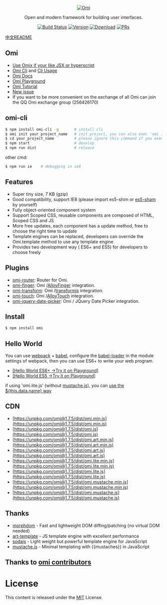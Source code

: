 ﻿<p align="center">
  <a href="##Omi"><img src="http://images2015.cnblogs.com/blog/105416/201701/105416-20170120114244046-622856943.png" alt="Omi"></a>
</p>
<p align="center">
Open and modern framework for building user interfaces.
</p>
<p align="center">
   <a href="https://circleci.com/gh/AlloyTeam/omi/tree/master"><img src="https://img.shields.io/circleci/project/AlloyTeam/omi/master.svg" alt="Build Status"></a>
  <a href="https://www.npmjs.com/package/omi"><img src="https://img.shields.io/npm/v/omi.svg" alt="Version"></a>
  <a href="https://www.npmjs.com/package/omi"><img src="https://img.shields.io/npm/dm/omi.svg" alt="Download"></a>
  <a href="CONTRIBUTING.md"><img src="https://img.shields.io/badge/PRs-welcome-brightgreen.svg" alt="PRs"></a>
</p>

[中文README](README.zh-CN.md)

## Omi

* [Use Omix if your like JSX or hyperscript](https://github.com/AlloyTeam/omix) 
* [Omi Cli](https://github.com/AlloyTeam/omi-cli) and [Cli Usage](https://github.com/AlloyTeam/omi-cli#用户指南)
* [Omi Docs](https://github.com/AlloyTeam/omi/blob/master/tutorial/all.md)
* [Omi Playground](https://alloyteam.github.io/omi/example/playground/)
* [Omi Tutorial](https://github.com/AlloyTeam/omi/tree/master/tutorial)
* [New issue](https://github.com/AlloyTeam/omi/issues/new)
* If you want to be more convenient on the exchange of all Omi can join the QQ Omi exchange group (256426170)

## omi-cli

```bash
$ npm install omi-cli -g       # install cli
$ omi init your_project_name   # init project, you can also exec 'omi init' in an empty folder
$ cd your_project_name         # please ignore this command if you executed 'omi init' in an empty folder
$ npm start                    # develop
$ npm run dist                 # release
```

other cmd:

```bash
$ npm run ie    # debugging in ie8
```

## Features

* Super tiny size, 7 KB (gzip)
* Good compatibility, support IE8 (please import es5-shim or [es5-sham](//s.url.cn/qqun/xiaoqu/buluo/p/js/es5-sham-es5-sham.min.77c4325f.js) by yourself)
* Fully object-oriented component system
* Support Scoped CSS, reusable components are composed of HTML, Scoped CSS and JS
* More free updates, each component has a update method, free to choose the right time to update
* Template engines can be replaced, developers can override the Omi.template method to use any template engine
* Provides two development way ( ES6+ and ES5) for developers to choose freely

## Plugins

* [omi-router](https://github.com/AlloyTeam/omi/tree/master/plugins/omi-router): Router for Omi.
* [omi-finger](https://github.com/AlloyTeam/omi/tree/master/plugins/omi-finger): Omi /[AlloyFinger](https://github.com/AlloyTeam/AlloyFinger) integration.
* [omi-transform](https://github.com/AlloyTeam/omi/tree/master/plugins/omi-transform): Omi /[transformjs](https://alloyteam.github.io/AlloyTouch/transformjs/) integration.
* [omi-touch](https://github.com/AlloyTeam/omi/tree/master/plugins/omi-touch): Omi /[AlloyTouch](https://github.com/AlloyTeam/AlloyTouch) integration.
* [omi-jquery-date-picker](https://github.com/AlloyTeam/omi/tree/master/plugins/omi-jquery-date-picker): Omi / JQuery Date Picker integration.

## Install

```bash
$ npm install omi
```

## Hello World

You can use [webpack](https://webpack.github.io/) + [babel](http://babeljs.io/), configure the [babel-loader](https://github.com/babel/babel-loader) in  the module settings of webpack, then you can use ES6+ to write your web program.

* [[Hello World ES6+ ->Try it on Playground]](http://alloyteam.github.io/omi/website/redirect.html?type=hello_nest)
* [[Hello World ES5  ->Try it on Playground]](http://alloyteam.github.io/omi/website/redirect.html?type=hello_es5)

if using 'omi.lite.js' (without [mustache.js](https://github.com/janl/mustache.js)), you can [use the ${this.data.name} way](http://alloyteam.github.io/omi/website/redirect.html?type=without_tpl)

## CDN

* [https://unpkg.com/omi@1.7.5/dist/omi.min.js](https://unpkg.com/omi@1.7.5/dist/omi.min.js)
* [https://unpkg.com/omi@1.7.5/dist/omi.js](https://unpkg.com/omi@1.7.5/dist/omi.js)
* [https://unpkg.com/omi@1.7.5/dist/omi.art.min.js](https://unpkg.com/omi@1.7.5/dist/omi.art.min.js)
* [https://unpkg.com/omi@1.7.5/dist/omi.art.js](https://unpkg.com/omi@1.7.5/dist/omi.art.js)
* [https://unpkg.com/omi@1.7.5/dist/omi.lite.min.js](https://unpkg.com/omi@1.7.5/dist/omi.lite.min.js)
* [https://unpkg.com/omi@1.7.5/dist/omi.lite.js](https://unpkg.com/omi@1.7.5/dist/omi.lite.js)
* [https://unpkg.com/omi@1.7.5/dist/omi.mustache.min.js](https://unpkg.com/omi@1.7.5/dist/omi.mustache.min.js)
* [https://unpkg.com/omi@1.7.5/dist/omi.mustache.js](https://unpkg.com/omi@1.7.5/dist/omi.mustache.js)

## Thanks

* [morphdom](https://github.com/patrick-steele-idem/morphdom) - Fast and lightweight DOM diffing/patching (no virtual DOM needed)
* [art-template](https://github.com/aui/art-template) - JS template engine with excellent performance
* [sodajs](https://github.com/AlloyTeam/sodajs) - Light weight but powerful template engine for JavaScript
* [mustache.js](https://github.com/janl/mustache.js) - Minimal templating with {{mustaches}} in JavaScript

## Thanks to [omi contributors](https://github.com/AlloyTeam/omi/graphs/contributors)

# License
This content is released under the [MIT](http://opensource.org/licenses/MIT) License.
